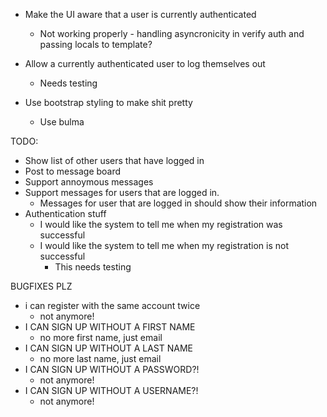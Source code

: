 - Make the UI aware that a user is currently authenticated
  - Not working properly - handling asyncronicity in verify auth and passing locals to template?

- Allow a currently authenticated user to log themselves out
  - Needs testing

- Use bootstrap styling to make shit pretty
  - Use bulma

TODO:
- Show list of other users that have logged in
- Post to message board
- Support annoymous messages
- Support messages for users that are logged in.
  - Messages for user that are logged in should show their information
- Authentication stuff
  - I would like the system to tell me when my registration was successful
  - I would like the system to tell me when my registration is not successful
    - This needs testing

BUGFIXES PLZ
  - i can register with the same account twice
    - not anymore!
  - I CAN SIGN UP WITHOUT A FIRST NAME
    - no more first name, just email
  - I CAN SIGN UP WITHOUT A LAST NAME
    - no more last name, just email
  - I CAN SIGN UP WITHOUT A PASSWORD?!
    - not anymore!
  - I CAN SIGN UP WITHOUT A USERNAME?!
    - not anymore!
